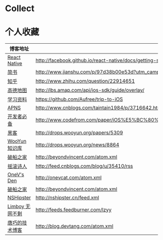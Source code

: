 # Collect




个人收藏
=========



博客地址 | RSS地址
----- | -----
[React Native](http://facebook.github.io)|<http://facebook.github.io/react-native/docs/getting-started.html>
[简书](http://www.jianshu.com/)|<http://www.jianshu.com/p/97d38b00e53d?utm_campaign=hugo&utm_medium=reader_share&utm_content=note&utm_source=weibo>
[知乎](http://www.zhihu.com/)|<http://www.zhihu.com/question/22914651>     
[高德地图](http://lbs.amap.com)|<http://lbs.amap.com/api/ios-sdk/guide/overlay/>
[学习资料](https://github.com/)|<https://github.com/Aufree/trip-to-iOS>
[APNS](http://www.cnblogs.com/)|<http://www.cnblogs.com/taintain1984/p/3716642.html>
[开发者必备](http://www.codefrom.com)|<http://www.codefrom.com/paper/iOS%E5%BC%80%E5%8F%91%E8%80%85%E5%BF%85%E5%A4%87%EF%BC%9A%E8%87%AA%E5%B7%B1%E6%80%BB%E7%BB%93%E7%9A%84iOS%E3%80%81mac%E5%BC%80%E6%BA%90%E9%A1%B9%E7%9B%AE%E5%8F%8A%E5%BA%93>
[黑客](http://drops.wooyun.org/) | <http://drops.wooyun.org/papers/5309>
[WooYun知识库](http://drops.wooyun.org/)|<http://drops.wooyun.org/news/8864>
[破船之家](http://beyondvincent.com) | <http://beyondvincent.com/atom.xml>
[摇滚诗人](http://cnblogs.com/biosli) | <http://feed.cnblogs.com/blog/u/35410/rss>
[OneV's Den](http://onevcat.com) | <http://onevcat.com/atom.xml>
[破船之家](http://beyondvincent.com) | <http://beyondvincent.com/atom.xml>
[NSHipster](http://nshipster.cn) | <http://nshipster.cn/feed.xml>
[Limboy 无网不剩](http://blog.leezhong.com/) | <http://feeds.feedburner.com/lzyy>
[唐巧的技术博客](http://blog.devtang.com) | <http://blog.devtang.com/atom.xml>